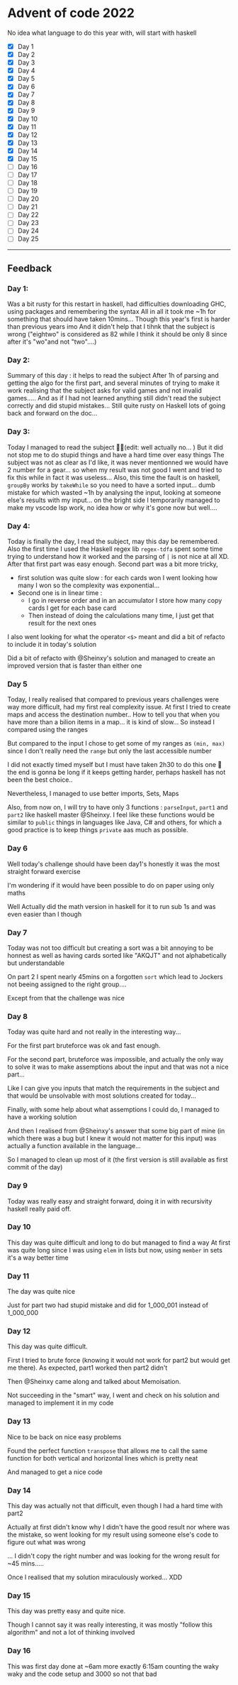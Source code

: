 # Advent of code 2022

No idea what language to do this year with, will start with haskell

- [x] Day 1
- [x] Day 2
- [x] Day 3
- [x] Day 4
- [x] Day 5
- [x] Day 6
- [x] Day 7
- [x] Day 8
- [x] Day 9
- [x] Day 10
- [x] Day 11
- [x] Day 12
- [x] Day 13
- [x] Day 14
- [x] Day 15
- [ ] Day 16
- [ ] Day 17
- [ ] Day 18
- [ ] Day 19
- [ ] Day 20
- [ ] Day 21
- [ ] Day 22
- [ ] Day 23
- [ ] Day 24
- [ ] Day 25

---

## Feedback

### Day 1:

Was a bit rusty for this restart in haskell, had difficulties downloading GHC, using packages and remembering the syntax
All in all it took me ~1h for something that should have taken 10mins...
Though this year's first is harder than previous years imo
And it didn't help that I tihnk that the subject is wrong ("eightwo" is considered as 82 while I think it should be only 8 since after it's "wo"and not "two"....)

### Day 2:

Summary of this day : it helps to read the subject
After 1h of parsing and getting the algo for the first part, and several minutes of trying to make it work realising that the subject asks for valid games and not invalid games.....
And as if I had not learned anything still didn't read the subject correctly and did stupid mistakes...
Still quite rusty on Haskell lots of going back and forward on the doc...

### Day 3:

Today I managed to read the subject 🥳🥳(edit: well actually no... )
But it did not stop me to do stupid things and have a hard time over easy things
The subject was not as clear as I'd like, it was never mentionned we would have 2 number for a gear... so when my result was not good I went and tried to fix this while in fact it was useless...
Also, this time the fault is on haskell, `groupBy` works by `takeWhile` so you need to have a sorted input... dumb mistake for which wasted ~1h by analysing the input, looking at someone else's results with my input...
on the bright side I temporarily managed to make my vscode lsp work, no idea how or why it's gone now but well....


### Day 4:

Today is finally the day, I read the subject, may this day be remembered.
Also the first time I used the Haskell regex lib `regex-tdfa` spent some time trying to understand how it worked and the parsing of `|` is not nice at all XD.
After that first part was easy enough.
Second part was a bit more tricky,
 - first solution was quite slow : for each cards won I went looking how many I won so the complexity was exponential...
 - Second one is in linear time :
     - I go in reverse order and in an accumulator I store how many copy cards I get for each base card
     - Then instead of doing the calculations many time, I just get that result for the next ones

I also went looking for what the operator `<$>` meant and did a bit of refacto to include it in today's solution

Did a bit of refacto with @Sheinxy's solution and managed to create an improved version that is faster than either one

### Day 5

Today, I really realised that compared to previous years challenges were way more difficult, had my first real complexity issue.
At first I tried to create maps and access the destination number.. How to tell you that when you have more than a bilion items in a map... it is kind of slow...
So instead I compared using the ranges

But compared to the input I chose to get some of my ranges as `(min, max)` since I don't really need the `range` but only the last accessible number

I did not exactly timed myself but I must have taken 2h30 to do this one 👀 the end is gonna be long if it keeps getting harder, perhaps haskell has not been the best choice..

Nevertheless, I managed to use better imports, Sets, Maps

Also, from now on, I will try to have only 3 functions : `parseInput`, `part1` and `part2` like haskell master @Sheinxy. I feel like these functions would be similar to `public` things in languages like Java, C# and others, for which a good practice is to keep things `private` aas much as possible.

### Day 6

Well today's challenge should have been day1's honestly it was the most straight forward exercise

I'm wondering if it would have been possible to do on paper using only maths

Well Actually did the math version in haskell for it to run sub 1s and was even easier than I though

### Day 7

Today was not too difficult but creating a sort was a bit annoying to be honnest as well as having cards sorted like "AKQJT" and not alphabetically but understandable

On part 2 I spent nearly 45mins on a forgotten `sort` which lead to Jockers not beeing assigned to the right group....

Except from that the challenge was nice

### Day 8

Today was quite hard and not really in the interesting way...

For the first part bruteforce was ok and fast enough.

For the second part, bruteforce was impossible, and actually the only way to solve it was to make assemptions about the input and that was not a nice part...

Like I can give you inputs that match the requirements in the subject and that would be unsolvable with most solutions created for today...

Finally, with some help about what assemptions I could do, I managed to have a working solution

And then I realised from @Sheinxy's answer that some big part of mine (in which there was a bug but I knew it would not matter for this input) was actually a function available in the language...

So I managed to clean up most of it (the first version is still available as first commit of the day)

### Day 9

Today was really easy and straight forward, doing it in with recursivity haskell really paid off.

### Day 10

This day was quite difficult and long to do but managed to find a way
At first was quite long since I was using `elem` in lists but now, using `member` in sets it's a way better time

### Day 11

The day was quite nice

Just for part two had stupid mistake and did for 1_000_001 instead of 1_000_000

### Day 12

This day was quite difficult.

First I tried to brute force (knowing it would not work for part2 but would get me there). As expected, part1 worked then part2 didn't

Then @Sheinxy came along and talked about Memoisation.

Not succeeding in the "smart" way, I went and check on his solution and managed to implement it in my code

### Day 13

Nice to be back on nice easy problems

Found the perfect function `transpose` that allows me to call the same function for both vertical and horizontal lines which is pretty neat

And managed to get a nice code

### Day 14

This day was actually not that difficult, even though I had a hard time with part2

Actually at first didn't know why I didn't have the good result nor where was the mistake, so went looking for my result using someone else's code to figure out what was wrong

... I didn't copy the right number and was looking for the wrong result for ~45 mins.....

Once I realised that my solution miraculously worked... XDD

### Day 15

This day was pretty easy and quite nice.

Though I cannot say it was really interesting, it was mostly "follow this algorithm" and not a lot of thinking involved

### Day 16

This was first day done at ~6am more exactly 6:15am counting the waky waky and the code setup and 3000 so not that bad
